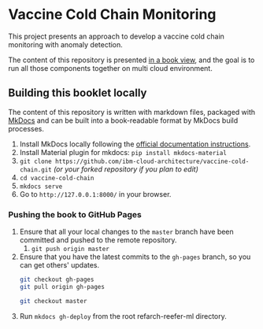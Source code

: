 # Vaccine Cold Chain Monitoring

This project presents an approach to develop a vaccine cold chain monitoring with anomaly detection.

The content of this repository is presented [in a book view](https://ibm-cloud-architecture.github.io/vaccine-cold-chain), and the goal is to run all those components together on multi cloud environment.

## Building this booklet locally

The content of this repository is written with markdown files, packaged with [MkDocs](https://www.mkdocs.org/) and can be built into a book-readable format by MkDocs build processes.

1. Install MkDocs locally following the [official documentation instructions](https://www.mkdocs.org/#installation).
1. Install Material plugin for mkdocs:  `pip install mkdocs-material` 
2. `git clone https://github.com/ibm-cloud-architecture/vaccine-cold-chain.git` _(or your forked repository if you plan to edit)_
3. `cd vaccine-cold-chain`
4. `mkdocs serve`
5. Go to `http://127.0.0.1:8000/` in your browser.

### Pushing the book to GitHub Pages

1. Ensure that all your local changes to the `master` branch have been committed and pushed to the remote repository.
   1. `git push origin master`
2. Ensure that you have the latest commits to the `gh-pages` branch, so you can get others' updates.
	```bash
	git checkout gh-pages
	git pull origin gh-pages
	
	git checkout master
	```
3. Run `mkdocs gh-deploy` from the root refarch-reefer-ml directory.